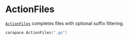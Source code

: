 # ActionFiles

[`ActionFiles`] completes files with optional suffix filtering.

```go
carapace.ActionFiles(".go")
```

[`ActionFiles`]:https://pkg.go.dev/github.com/rsteube/carapace#ActionFiles
